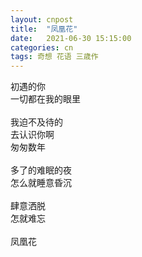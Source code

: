 ```yaml
---
layout: cnpost
title:  "凤凰花"
date:   2021-06-30 15:15:00
categories: cn
tags: 奇想 花语 三歳作
---
```



初遇的你<br>
一切都在我的眼里<br>
<br>
我迫不及待的<br>
去认识你啊<br>
匆匆数年<br>
<br>
多了的难眠的夜<br>
怎么就睡意昏沉<br>
<br>
肆意洒脱<br>
怎就难忘<br>
<br>
凤凰花<br>
